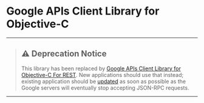 # Google APIs Client Library for Objective-C #

---

> ## :warning: Deprecation Notice
> This library has been replaced by
> [Google APIs Client Library for Objective-C For REST](https://github.com/google/google-api-objectivec-client-for-rest).
> New applications should use that instead; existing application should be
> [updated](https://github.com/google/google-api-objectivec-client-for-rest/wiki/Migrating-From-GTL-to-GTLR)
> as soon as possible as the Google servers will eventually stop
> accepting JSON-RPC requests.

---
